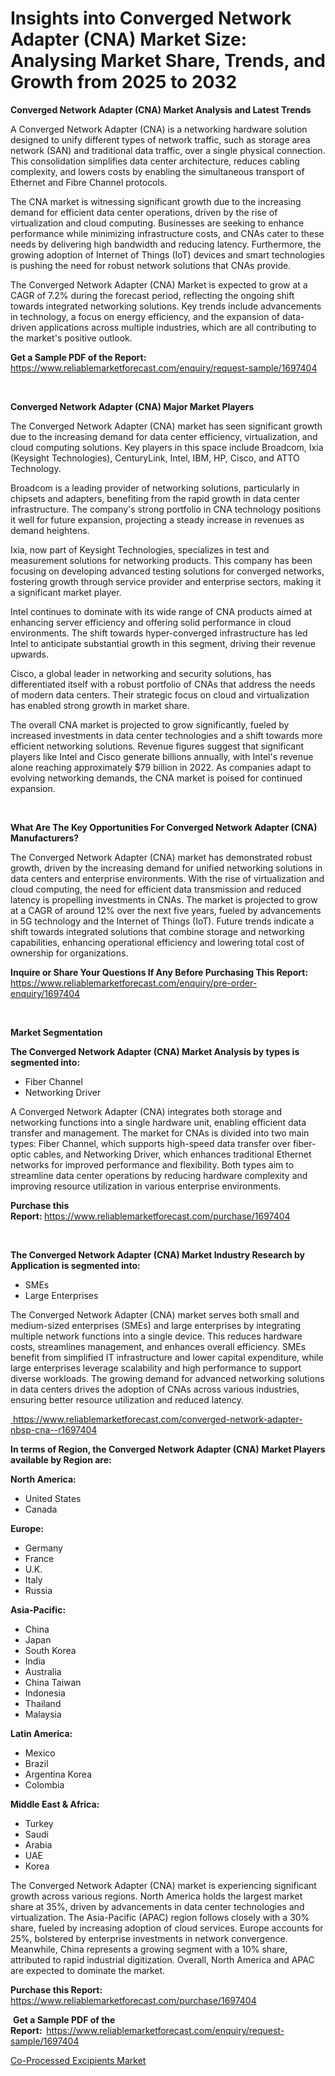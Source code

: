 <p><h1>Insights into Converged Network Adapter (CNA) Market Size: Analysing Market Share, Trends, and Growth from 2025 to 2032</h1></p><p><strong>Converged Network Adapter (CNA) Market Analysis and Latest Trends</strong></p>
<p><p>A Converged Network Adapter (CNA) is a networking hardware solution designed to unify different types of network traffic, such as storage area network (SAN) and traditional data traffic, over a single physical connection. This consolidation simplifies data center architecture, reduces cabling complexity, and lowers costs by enabling the simultaneous transport of Ethernet and Fibre Channel protocols.</p><p>The CNA market is witnessing significant growth due to the increasing demand for efficient data center operations, driven by the rise of virtualization and cloud computing. Businesses are seeking to enhance performance while minimizing infrastructure costs, and CNAs cater to these needs by delivering high bandwidth and reducing latency. Furthermore, the growing adoption of Internet of Things (IoT) devices and smart technologies is pushing the need for robust network solutions that CNAs provide. </p><p>The Converged Network Adapter (CNA) Market is expected to grow at a CAGR of 7.2% during the forecast period, reflecting the ongoing shift towards integrated networking solutions. Key trends include advancements in technology, a focus on energy efficiency, and the expansion of data-driven applications across multiple industries, which are all contributing to the market's positive outlook.</p></p>
<p><strong>Get a Sample PDF of the Report:&nbsp;</strong> <a href="https://www.reliablemarketforecast.com/enquiry/request-sample/1697404?utm_campaign=3029&utm_medium=2&utm_source=Github&utm_content=ia&utm_term=24032025&utm_id=converged-network-adapter-cna">https://www.reliablemarketforecast.com/enquiry/request-sample/1697404</a></p>
<p>&nbsp;</p>
<p><strong>Converged Network Adapter (CNA) Major Market Players</strong></p>
<p><p>The Converged Network Adapter (CNA) market has seen significant growth due to the increasing demand for data center efficiency, virtualization, and cloud computing solutions. Key players in this space include Broadcom, Ixia (Keysight Technologies), CenturyLink, Intel, IBM, HP, Cisco, and ATTO Technology. </p><p>Broadcom is a leading provider of networking solutions, particularly in chipsets and adapters, benefiting from the rapid growth in data center infrastructure. The company's strong portfolio in CNA technology positions it well for future expansion, projecting a steady increase in revenues as demand heightens.</p><p>Ixia, now part of Keysight Technologies, specializes in test and measurement solutions for networking products. This company has been focusing on developing advanced testing solutions for converged networks, fostering growth through service provider and enterprise sectors, making it a significant market player.</p><p>Intel continues to dominate with its wide range of CNA products aimed at enhancing server efficiency and offering solid performance in cloud environments. The shift towards hyper-converged infrastructure has led Intel to anticipate substantial growth in this segment, driving their revenue upwards.</p><p>Cisco, a global leader in networking and security solutions, has differentiated itself with a robust portfolio of CNAs that address the needs of modern data centers. Their strategic focus on cloud and virtualization has enabled strong growth in market share.</p><p>The overall CNA market is projected to grow significantly, fueled by increased investments in data center technologies and a shift towards more efficient networking solutions. Revenue figures suggest that significant players like Intel and Cisco generate billions annually, with Intel's revenue alone reaching approximately $79 billion in 2022. As companies adapt to evolving networking demands, the CNA market is poised for continued expansion.</p></p>
<p>&nbsp;</p>
<p><strong>What Are The Key Opportunities For Converged Network Adapter (CNA) Manufacturers?</strong></p>
<p><p>The Converged Network Adapter (CNA) market has demonstrated robust growth, driven by the increasing demand for unified networking solutions in data centers and enterprise environments. With the rise of virtualization and cloud computing, the need for efficient data transmission and reduced latency is propelling investments in CNAs. The market is projected to grow at a CAGR of around 12% over the next five years, fueled by advancements in 5G technology and the Internet of Things (IoT). Future trends indicate a shift towards integrated solutions that combine storage and networking capabilities, enhancing operational efficiency and lowering total cost of ownership for organizations.</p></p>
<p><strong>Inquire or Share Your Questions If Any Before Purchasing This Report:</strong> <a href="https://www.reliablemarketforecast.com/enquiry/pre-order-enquiry/1697404?utm_campaign=3029&utm_medium=2&utm_source=Github&utm_content=ia&utm_term=24032025&utm_id=converged-network-adapter-cna">https://www.reliablemarketforecast.com/enquiry/pre-order-enquiry/1697404</a></p>
<p>&nbsp;</p>
<p><strong>Market Segmentation</strong></p>
<p><strong>The Converged Network Adapter (CNA) Market Analysis by types is segmented into:</strong></p>
<p><ul><li>Fiber Channel</li><li>Networking Driver</li></ul></p>
<p><p>A Converged Network Adapter (CNA) integrates both storage and networking functions into a single hardware unit, enabling efficient data transfer and management. The market for CNAs is divided into two main types: Fiber Channel, which supports high-speed data transfer over fiber-optic cables, and Networking Driver, which enhances traditional Ethernet networks for improved performance and flexibility. Both types aim to streamline data center operations by reducing hardware complexity and improving resource utilization in various enterprise environments.</p></p>
<p><strong>Purchase this Report:&nbsp;</strong><a href="https://www.reliablemarketforecast.com/purchase/1697404?utm_campaign=3029&utm_medium=2&utm_source=Github&utm_content=ia&utm_term=24032025&utm_id=converged-network-adapter-cna">https://www.reliablemarketforecast.com/purchase/1697404</a></p>
<p>&nbsp;</p>
<p><strong>The Converged Network Adapter (CNA) Market Industry Research by Application is segmented into:</strong></p>
<p><ul><li>SMEs</li><li>Large Enterprises</li></ul></p>
<p><p>The Converged Network Adapter (CNA) market serves both small and medium-sized enterprises (SMEs) and large enterprises by integrating multiple network functions into a single device. This reduces hardware costs, streamlines management, and enhances overall efficiency. SMEs benefit from simplified IT infrastructure and lower capital expenditure, while large enterprises leverage scalability and high performance to support diverse workloads. The growing demand for advanced networking solutions in data centers drives the adoption of CNAs across various industries, ensuring better resource utilization and reduced latency.</p></p>
<p><a href="https://www.reliablemarketforecast.com/converged-network-adapter-nbsp-cna--r1697404?utm_campaign=3029&utm_medium=2&utm_source=Github&utm_content=ia&utm_term=24032025&utm_id=converged-network-adapter-cna">&nbsp;https://www.reliablemarketforecast.com/converged-network-adapter-nbsp-cna--r1697404</a></p>
<p><strong>In terms of Region, the Converged Network Adapter (CNA) Market Players available by Region are:</strong></p>
<p>
    <p> <strong> North America: </strong>
        <ul>
            <li>United States</li>
            <li>Canada</li>
        </ul>
        </p> 
    <p> <strong> Europe: </strong>
        <ul>
            <li>Germany</li>
            <li>France</li>
            <li>U.K.</li>
            <li>Italy</li>
            <li>Russia</li>
        </ul>
        </p> 
    <p> <strong> Asia-Pacific: </strong>
        <ul>
            <li>China</li>
            <li>Japan</li>
            <li>South Korea</li>
            <li>India</li>
            <li>Australia</li>
            <li>China Taiwan</li>
            <li>Indonesia</li>
            <li>Thailand</li>
            <li>Malaysia</li>
        </ul>
        </p> 
    <p> <strong> Latin America: </strong>
        <ul>
            <li>Mexico</li>
            <li>Brazil</li>
            <li>Argentina Korea</li>
            <li>Colombia</li>
        </ul>
        </p> 
    <p> <strong> Middle East & Africa: </strong>
        <ul>
            <li>Turkey</li>
            <li>Saudi</li>
            <li>Arabia</li>
            <li>UAE</li>
            <li>Korea</li>
        </ul>
    </p>
    </p>
<p><p>The Converged Network Adapter (CNA) market is experiencing significant growth across various regions. North America holds the largest market share at 35%, driven by advancements in data center technologies and virtualization. The Asia-Pacific (APAC) region follows closely with a 30% share, fueled by increasing adoption of cloud services. Europe accounts for 25%, bolstered by enterprise investments in network convergence. Meanwhile, China represents a growing segment with a 10% share, attributed to rapid industrial digitization. Overall, North America and APAC are expected to dominate the market.</p></p>
<p><strong>Purchase this Report: </strong><a href="https://www.reliablemarketforecast.com/purchase/1697404?utm_campaign=3029&utm_medium=2&utm_source=Github&utm_content=ia&utm_term=24032025&utm_id=converged-network-adapter-cna">https://www.reliablemarketforecast.com/purchase/1697404</a></p>
<p>&nbsp;<strong>Get a Sample PDF of the Report:&nbsp;&nbsp;</strong><a href="https://www.reliablemarketforecast.com/enquiry/request-sample/1697404?utm_campaign=3029&utm_medium=2&utm_source=Github&utm_content=ia&utm_term=24032025&utm_id=converged-network-adapter-cna">https://www.reliablemarketforecast.com/enquiry/request-sample/1697404</a></p>
<p><strong></strong></p>
<p><p><a href="https://github.com/shewlisapsai/Market-Research-Report-List-1/blob/main/co-processed-excipients-market.md?utm_campaign=3029&utm_medium=2&utm_source=Github&utm_content=ia&utm_term=24032025&utm_id=converged-network-adapter-cna">Co-Processed Excipients Market</a></p></p>
